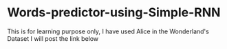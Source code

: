 # Words-predictor-using-Simple-RNN
This is for learning purpose only, I have used Alice in the Wonderland's Dataset I will post the link below
